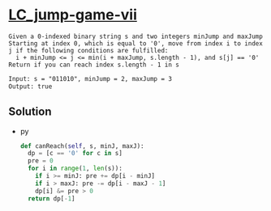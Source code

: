 # [LC_jump-game-vii](https://leetcode.com/problems/jump-game-vii)

```en
Given a 0-indexed binary string s and two integers minJump and maxJump
Starting at index 0, which is equal to '0', move from index i to index j if the following conditions are fulfilled:
  i + minJump <= j <= min(i + maxJump, s.length - 1), and s[j] == '0'
Return if you can reach index s.length - 1 in s
```

```txt
Input: s = "011010", minJump = 2, maxJump = 3
Output: true
```

## Solution

* py

  ```py
  def canReach(self, s, minJ, maxJ):
    dp = [c == '0' for c in s]
    pre = 0
    for i in range(1, len(s)):
      if i >= minJ: pre += dp[i - minJ]
      if i > maxJ: pre -= dp[i - maxJ - 1]
      dp[i] &= pre > 0
    return dp[-1]
  ```

